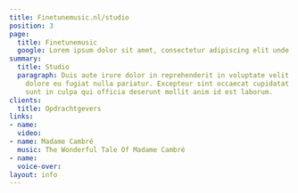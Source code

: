 ```yaml
---
title: Finetunemusic.nl/studio
position: 3
page:
  title: Finetunemusic
  google: Lorem ipsum dolor sit amet, consectetur adipiscing elit unde omnis.
summary:
  title: Studio
  paragraph: Duis aute irure dolor in reprehenderit in voluptate velit esse cillum
    dolore eu fugiat nulla pariatur. Excepteur sint occaecat cupidatat non proident,
    sunt in culpa qui officia deserunt mollit anim id est laborum.
clients:
  title: Opdrachtgevers
links:
- name: 
  video: 
- name: Madame Cambré
  music: The Wonderful Tale Of Madame Cambré
- name: 
  voice-over: 
layout: info
---
```


